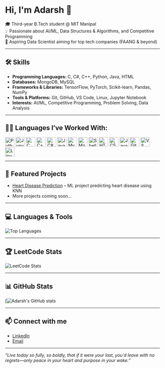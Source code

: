# Hi, I'm Adarsh 👋

🎓 Third-year B.Tech student @ MIT Manipal  
💡 Passionate about AI/ML, Data Structures & Algorithms, and Competitive Programming  
🚀 Aspiring Data Scientist aiming for top tech companies (FAANG & beyond)

---

## 🛠️ Skills
- **Programming Languages:** C, C#, C++, Python, Java, HTML
- **Databases:** MongoDB, MySQL
- **Frameworks & Libraries:** TensorFlow, PyTorch, Scikit-learn, Pandas, NumPy  
- **Tools & Platforms:** Git, GitHub, VS Code, Linux, Jupyter Notebook  
- **Interests:** AI/ML, Competitive Programming, Problem Solving, Data Analysis

---

## 👨‍💻 Languages I’ve Worked With:
<img src="https://cdn.jsdelivr.net/gh/devicons/devicon/icons/python/python-original.svg" alt="Python" width="30"/> <img src="https://cdn.jsdelivr.net/gh/devicons/devicon/icons/jupyter/jupyter-original.svg" alt="Jupyter" width="30"/> <img src="https://cdn.jsdelivr.net/gh/devicons/devicon/icons/c/c-original.svg" alt="C" width="30"/> <img src="https://cdn.jsdelivr.net/gh/devicons/devicon/icons/cplusplus/cplusplus-original.svg" alt="C++" width="30"/> <img src="https://cdn.jsdelivr.net/gh/devicons/devicon/icons/csharp/csharp-original.svg" alt="C#" width="30"/> <img src="https://cdn.jsdelivr.net/gh/devicons/devicon/icons/java/java-original.svg" alt="Java" width="30"/> <img src="https://cdn.jsdelivr.net/gh/devicons/devicon/icons/mysql/mysql-original-wordmark.svg" alt="MySQL" width="30"/> <img src="https://cdn.jsdelivr.net/gh/devicons/devicon/icons/mongodb/mongodb-original.svg" alt="MongoDB" width="30"/> <img src="https://cdn.jsdelivr.net/gh/devicons/devicon/icons/bash/bash-original.svg" alt="Shell" width="30"/> <img src="https://cdn.jsdelivr.net/gh/devicons/devicon/icons/html5/html5-original.svg" alt="HTML" width="30"/> <img src="https://cdn.jsdelivr.net/gh/devicons/devicon/icons/css3/css3-original.svg" alt="CSS" width="30"/> <img src="https://cdn.jsdelivr.net/gh/devicons/devicon/icons/javascript/javascript-original.svg" alt="JavaScript" width="30"/> <img src="https://cdn.jsdelivr.net/gh/devicons/devicon/icons/git/git-original.svg" alt="Git" width="30"/> <img src="https://cdn.jsdelivr.net/gh/devicons/devicon/icons/vscode/vscode-original.svg" alt="VS Code" width="30"/> <img src="https://cdn.jsdelivr.net/gh/devicons/devicon/icons/linux/linux-original.svg" alt="Linux" width="30"/>

---

## 📂 Featured Projects      
- [Heart Disease Prediction](https://github.com/adars-h-agrawal/heart-disease-prediction) – ML project predicting heart disease using KNN 
- More projects coming soon...

---

## 💻 Languages & Tools
![Top Languages](https://github-readme-stats.vercel.app/api/top-langs/?username=adars-h-agrawal&layout=compact&theme=radical&langs_count=10)

---

## 🏆 LeetCode Stats
![LeetCode Stats](https://leetcard.jacoblin.cool/adarsh_a_grawal?theme=dark&font=JetBrains%20Mono)

---

## 📊 GitHub Stats
[![Adarsh's GitHub stats](https://github-readme-stats.vercel.app/api?username=adars-h-agrawal&show_icons=true&theme=github_dark)

---

## 📫 Connect with me
- [LinkedIn](https://www.linkedin.com/in/adarsh-agrawal-76665a222/)  
- [Email](mailto:agrawaladarsh2005@gmail.com)  

---

*“Live today so fully, so boldly, that if it were your last, you'd leave with no regrets—only peace in your heart and purpose in your wake.”*
